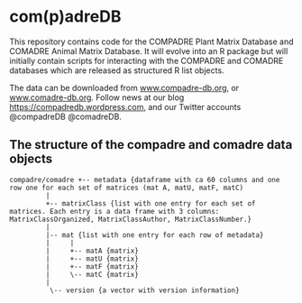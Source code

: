 com(p)adreDB
==========

This repository contains code for the COMPADRE Plant Matrix Database and COMADRE Animal Matrix Database.
It will evolve into an R package but will initially contain scripts for interacting with the COMPADRE and COMADRE databases which are released as structured R list objects.

The data can be downloaded from www.compadre-db.org, or www.comadre-db.org.
Follow news at our blog https://compadredb.wordpress.com, and our Twitter accounts @compadreDB @comadreDB.


The structure of the compadre and comadre data objects
-----------------------------------------
    compadre/comadre +-- metadata {dataframe with ca 60 columns and one row one for each set of matrices (mat A, matU, matF, matC)
             |
             +-- matrixClass {list with one entry for each set of matrices. Each entry is a data frame with 3 columns: MatrixClassOrganized, MatrixClassAuthor, MatrixClassNumber.}
             |
             |-- mat {list with one entry for each row of metadata}
             |     |
             |     +-- matA {matrix}
             |     +-- matU {matrix}
             |     +-- matF {matrix}
             |     \-- matC {matrix}
             |
              \-- version {a vector with version information}


